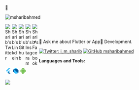 👋

<p align="left"> <img src="https://komarev.com/ghpvc/?username=msharibahmed&label=Views&color=blue&style=plastic" alt="msharibahmed" /> </p>

<a href="https://twitter.com/i_m_sharib">
  <img align="left" alt="Sharib's Twitter" width="22px" src="https://cdn.jsdelivr.net/npm/simple-icons@v3/icons/twitter.svg" />
</a>
<a href="https://linkedin.com/in/sharib-ahmed-b3b930174">
  <img align="left" alt="Sharib's Linkdein" width="22px" src="https://cdn.jsdelivr.net/npm/simple-icons@v3/icons/linkedin.svg" />
</a>
<a href="https://github.com/msharibahmed">
  <img align="left" alt="Sharib's Github" width="22px" src="https://cdn.jsdelivr.net/npm/simple-icons@v3/icons/github.svg" />
</a>

<a href="https://instagram.com/i._.m._.sharib/">
  <img align="left" alt="Sharib's Instagram" width="22px" src="https://cdn.jsdelivr.net/npm/simple-icons@v3/icons/instagram.svg" />
</a>
<a href="https://www.facebook.com/MSharib786/">
  <img align="left" alt="Sharib's Facebook" width="22px" src="https://cdn.jsdelivr.net/npm/simple-icons@v3/icons/facebook.svg" />
</a>

<br/>
<br/>

<script type="text/javascript" src="https://platform.linkedin.com/badges/js/profile.js" async defer></script>


- 💬 Ask me about Flutter or App📱 Development.


[![Twitter: i_m_sharib](https://img.shields.io/twitter/follow/i_m_sharib?style=social)](https://twitter.com/i_m_sharib)
[![GitHub msharibahmed](https://img.shields.io/github/followers/msharibahmed?label=follow&style=social)](https://github.com/msharibahmed)


**Languages and Tools:**  

<code><img height="20" src="https://raw.githubusercontent.com/github/explore/80688e429a7d4ef2fca1e82350fe8e3517d3494d/topics/flutter/flutter.png"></code>
<code><img height="20" src="https://raw.githubusercontent.com/github/explore/80688e429a7d4ef2fca1e82350fe8e3517d3494d/topics/dart/dart.png"></code>
<code><img height="20" src="https://raw.githubusercontent.com/github/explore/80688e429a7d4ef2fca1e82350fe8e3517d3494d/topics/android/android.png"></code>

<a href="https://github.com/msharibahmed">
  <img align="center" src="https://github-readme-stats.vercel.app/api/top-langs/?username=msharibahmed&theme=light&hide_langs_below=1" />
</a>

